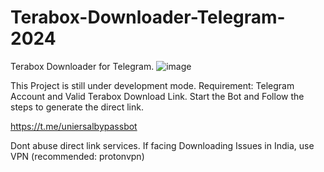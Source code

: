 # Terabox-Downloader-Telegram-2024
Terabox Downloader for Telegram.
![image](https://github.com/whyhatewhen/Terabox-Downloader-Telegram-2024/assets/78243989/4697f345-f4f5-433e-b1c3-4dbedcf0e0fe)

This Project is still under development mode.
Requirement:
Telegram Account and Valid Terabox Download Link.
Start the Bot and Follow the steps to generate the direct link.

https://t.me/uniersalbypassbot

Dont abuse direct link services.
If facing Downloading Issues in India, use VPN (recommended: protonvpn)
